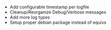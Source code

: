 * Add configurable timestamp per logfile
* Cleanup/Reorganize Debug/Verbose messages
* Add more log types
* Setup proper debian package instead of equivs
